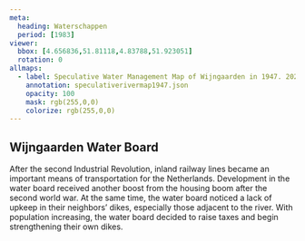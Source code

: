 ```yaml
---
meta:
  heading: Waterschappen
  period: [1983]
viewer:
  bbox: [4.656836,51.81118,4.83788,51.923051]
  rotation: 0
allmaps:
  - label: Speculative Water Management Map of Wijngaarden in 1947. 2023. 925 x 625 mm. Scale 1:10000. The Berlage. 
    annotation: speculativerivermap1947.json
    opacity: 100
    mask: rgb(255,0,0)
    colorize: rgb(255,0,0)
---
```


## Wijngaarden Water Board

After the second Industrial Revolution, inland railway lines became an important means of transportation for the Netherlands. Development in the water board received another boost from the housing boom after the second world war. At the same time, the water board noticed a lack of upkeep in their neighbors’ dikes, especially those adjacent to the river. With population increasing, the water board decided to raise taxes and begin strengthening their own dikes. 
